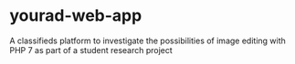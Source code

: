 # yourad-web-app
A classifieds platform to investigate the possibilities of image editing with PHP 7 as part of a student research project
